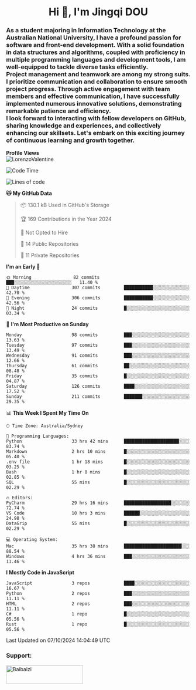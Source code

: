 <h1 align="center">Hi 👋, I'm Jingqi DOU</h1>
<h3 align="left">
As a student majoring in Information Technology at the Australian National University, I have a profound passion for software and front-end development. With a solid foundation in data structures and algorithms, coupled with proficiency in multiple programming languages and development tools, I am well-equipped to tackle diverse tasks efficiently. <br>
Project management and teamwork are among my strong suits. I prioritize communication and collaboration to ensure smooth project progress. Through active engagement with team members and effective communication, I have successfully implemented numerous innovative solutions, demonstrating remarkable patience and efficiency.<br>
I look forward to interacting with fellow developers on GitHub, sharing knowledge and experiences, and collectively enhancing our skillsets. Let's embark on this exciting journey of continuous learning and growth together.
</h3>

**Profile Views**<br>
<img src="https://count.getloli.com/get/@:name" alt="LorenzoValentine" theme="rule34" />


<!--START_SECTION:waka-->
![Code Time](http://img.shields.io/badge/Code%20Time-989%20hrs%2042%20mins-blue)

![Lines of code](https://img.shields.io/badge/From%20Hello%20World%20I%27ve%20Written-394.3%20thousand%20lines%20of%20code-blue)

**🐱 My GitHub Data** 

> 📦 130.1 kB Used in GitHub's Storage 
 > 
> 🏆 169 Contributions in the Year 2024
 > 
> 🚫 Not Opted to Hire
 > 
> 📜 14 Public Repositories 
 > 
> 🔑 11 Private Repositories 
 > 
**I'm an Early 🐤** 

```text
🌞 Morning                82 commits          ███░░░░░░░░░░░░░░░░░░░░░░   11.40 % 
🌆 Daytime                307 commits         ███████████░░░░░░░░░░░░░░   42.70 % 
🌃 Evening                306 commits         ███████████░░░░░░░░░░░░░░   42.56 % 
🌙 Night                  24 commits          █░░░░░░░░░░░░░░░░░░░░░░░░   03.34 % 
```
📅 **I'm Most Productive on Sunday** 

```text
Monday                   98 commits          ███░░░░░░░░░░░░░░░░░░░░░░   13.63 % 
Tuesday                  97 commits          ███░░░░░░░░░░░░░░░░░░░░░░   13.49 % 
Wednesday                91 commits          ███░░░░░░░░░░░░░░░░░░░░░░   12.66 % 
Thursday                 61 commits          ██░░░░░░░░░░░░░░░░░░░░░░░   08.48 % 
Friday                   35 commits          █░░░░░░░░░░░░░░░░░░░░░░░░   04.87 % 
Saturday                 126 commits         ████░░░░░░░░░░░░░░░░░░░░░   17.52 % 
Sunday                   211 commits         ███████░░░░░░░░░░░░░░░░░░   29.35 % 
```


📊 **This Week I Spent My Time On** 

```text
🕑︎ Time Zone: Australia/Sydney

💬 Programming Languages: 
Python                   33 hrs 42 mins      █████████████████████░░░░   83.74 % 
Markdown                 2 hrs 10 mins       █░░░░░░░░░░░░░░░░░░░░░░░░   05.40 % 
.env file                1 hr 18 mins        █░░░░░░░░░░░░░░░░░░░░░░░░   03.25 % 
Bash                     1 hr 8 mins         █░░░░░░░░░░░░░░░░░░░░░░░░   02.85 % 
SQL                      55 mins             █░░░░░░░░░░░░░░░░░░░░░░░░   02.29 % 

🔥 Editors: 
PyCharm                  29 hrs 16 mins      ██████████████████░░░░░░░   72.74 % 
VS Code                  10 hrs 3 mins       ██████░░░░░░░░░░░░░░░░░░░   24.98 % 
DataGrip                 55 mins             █░░░░░░░░░░░░░░░░░░░░░░░░   02.29 % 

💻 Operating System: 
Mac                      35 hrs 38 mins      ██████████████████████░░░   88.54 % 
Windows                  4 hrs 36 mins       ███░░░░░░░░░░░░░░░░░░░░░░   11.46 % 
```

**I Mostly Code in JavaScript** 

```text
JavaScript               3 repos             ████░░░░░░░░░░░░░░░░░░░░░   16.67 % 
Python                   2 repos             ███░░░░░░░░░░░░░░░░░░░░░░   11.11 % 
HTML                     2 repos             ███░░░░░░░░░░░░░░░░░░░░░░   11.11 % 
C#                       1 repo              █░░░░░░░░░░░░░░░░░░░░░░░░   05.56 % 
Rust                     1 repo              █░░░░░░░░░░░░░░░░░░░░░░░░   05.56 % 
```




 Last Updated on 07/10/2024 14:04:49 UTC
<!--END_SECTION:waka-->

<!-- [![willianrod's wakatime stats](https://github-readme-stats.vercel.app/api/wakatime?username=lorenzoval2050)](https://github.com/anuraghazra/github-readme-stats) -->


<h3 align="left">Support:</h3>
<p><a href="https://www.buymeacoffee.com/Baibaizi"> <img align="left" src="https://cdn.buymeacoffee.com/buttons/v2/default-yellow.png" height="50" width="210" alt="Baibaizi" /></a></p><br><br>
